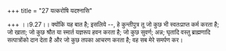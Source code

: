 +++
title = "27 यत्करोषि यदश्नासि"

+++
।।9.27।। क्योंकि यह बात है; इसलिये --, हे कुन्तीपुत्र तू जो कुछ भी
स्वतःप्राप्त कर्म करता है; जो खाता; जो कुछ श्रौत या स्मार्त यज्ञरूप हवन
करता है; जो कुछ सुवर्ण; अन्न; घृतादि वस्तु ब्राह्मणादि सत्पात्रोंको दान
देता है और जो कुछ तपका आचरण करता है; वह सब मेरे समर्पण कर।
